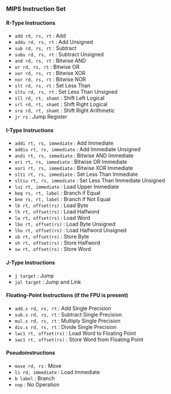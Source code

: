 ### MIPS Instruction Set

#### R-Type Instructions
- `add rd, rs, rt` : Add
- `addu rd, rs, rt` : Add Unsigned
- `sub rd, rs, rt` : Subtract
- `subu rd, rs, rt` : Subtract Unsigned
- `and rd, rs, rt` : Bitwise AND
- `or rd, rs, rt` : Bitwise OR
- `xor rd, rs, rt` : Bitwise XOR
- `nor rd, rs, rt` : Bitwise NOR
- `slt rd, rs, rt` : Set Less Than
- `sltu rd, rs, rt` : Set Less Than Unsigned
- `sll rd, rt, shamt` : Shift Left Logical
- `srl rd, rt, shamt` : Shift Right Logical
- `sra rd, rt, shamt` : Shift Right Arithmetic
- `jr rs` : Jump Register

#### I-Type Instructions
- `addi rt, rs, immediate` : Add Immediate
- `addiu rt, rs, immediate` : Add Immediate Unsigned
- `andi rt, rs, immediate` : Bitwise AND Immediate
- `ori rt, rs, immediate` : Bitwise OR Immediate
- `xori rt, rs, immediate` : Bitwise XOR Immediate
- `slti rt, rs, immediate` : Set Less Than Immediate
- `sltiu rt, rs, immediate` : Set Less Than Immediate Unsigned
- `lui rt, immediate` : Load Upper Immediate
- `beq rs, rt, label` : Branch if Equal
- `bne rs, rt, label` : Branch if Not Equal
- `lb rt, offset(rs)` : Load Byte
- `lh rt, offset(rs)` : Load Halfword
- `lw rt, offset(rs)` : Load Word
- `lbu rt, offset(rs)` : Load Byte Unsigned
- `lhu rt, offset(rs)` : Load Halfword Unsigned
- `sb rt, offset(rs)` : Store Byte
- `sh rt, offset(rs)` : Store Halfword
- `sw rt, offset(rs)` : Store Word

#### J-Type Instructions
- `j target` : Jump
- `jal target` : Jump and Link

#### Floating-Point Instructions (if the FPU is present)
- `add.s rd, rs, rt` : Add Single Precision
- `sub.s rd, rs, rt` : Subtract Single Precision
- `mul.s rd, rs, rt` : Multiply Single Precision
- `div.s rd, rs, rt` : Divide Single Precision
- `lwc1 rt, offset(rs)` : Load Word to Floating Point
- `swc1 rt, offset(rs)` : Store Word from Floating Point

#### Pseudoinstructions
- `move rd, rs` : Move
- `li rd, immediate` : Load Immediate
- `b label` : Branch
- `nop` : No Operation

